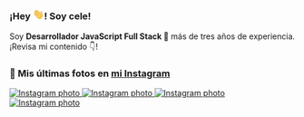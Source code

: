 <h3>¡Hey <img src="https://raw.githubusercontent.com/ABSphreak/ABSphreak/master/gifs/Hi.gif" width="20px" decondig="async">! Soy cele!</h3>

<p>Soy <strong>Desarrollador JavaScript Full Stack 🚀</strong> más de tres años de experiencia.<br />¡Revisa mi contenido 👇!</p>

### 📸 Mis últimas fotos en [mi Instagram](https://instagram.com/cele)


<a href='https://instagram.com/p/C1UpuSGLQiG' target='_blank'>
  <img width='20%' src='https://instagram.flba2-1.fna.fbcdn.net/v/t51.29350-15/412513918_1325803934584302_4400498733289087214_n.jpg?stp=dst-jpg_e15&_nc_ht=instagram.flba2-1.fna.fbcdn.net&_nc_cat=106&_nc_ohc=YFOE4s7COEwAX_MbL8m&edm=APU89FABAAAA&ccb=7-5&oh=00_AfAG7s_8xYhxA98jcAFOAZM_-92XLsWFbOcseo-fHJCJ7g&oe=65FA28DD&_nc_sid=bc0c2c' alt='Instagram photo' />
</a>
<a href='https://instagram.com/p/CzMY3lzxgmx' target='_blank'>
  <img width='20%' src='https://instagram.flba2-1.fna.fbcdn.net/v/t51.29350-15/398916226_819142863293745_2426123683154743297_n.webp?stp=dst-jpg_e35&_nc_ht=instagram.flba2-1.fna.fbcdn.net&_nc_cat=109&_nc_ohc=zFwkvcnRbrIAX_sKEel&edm=APU89FABAAAA&ccb=7-5&oh=00_AfAhbzmne-tk6C_GogFds0Ok0sechHr1POsjDqMtZsKRBw&oe=65F9B74C&_nc_sid=bc0c2c' alt='Instagram photo' />
</a>
<a href='https://instagram.com/p/CygbQv4uqxM' target='_blank'>
  <img width='20%' src='https://instagram.flba2-1.fna.fbcdn.net/v/t51.29350-15/391525959_236593062741789_5868561716480810596_n.webp?stp=dst-jpg_e35&_nc_ht=instagram.flba2-1.fna.fbcdn.net&_nc_cat=109&_nc_ohc=dJoCvSMDQcwAX88mPkR&edm=APU89FABAAAA&ccb=7-5&oh=00_AfCk5SkzOHZ4hAzasUOkJowOYJfUofYqavE1RUw7VZAUxA&oe=65F9BD88&_nc_sid=bc0c2c' alt='Instagram photo' />
</a>
<a href='https://instagram.com/p/CxTmOF6vN8M' target='_blank'>
  <img width='20%' src='https://instagram.flba2-1.fna.fbcdn.net/v/t51.29350-15/378565944_323878180141713_8920720304536029091_n.jpg?stp=dst-jpg_e15&_nc_ht=instagram.flba2-1.fna.fbcdn.net&_nc_cat=109&_nc_ohc=vogLNv8bUSkAX8Wak2j&edm=APU89FABAAAA&ccb=7-5&oh=00_AfCccev1Dm2JwSztn_F6v4KEdzjCDYVt8FxNP9iRxCHKQg&oe=65F9EF92&_nc_sid=bc0c2c' alt='Instagram photo' />
</a>
